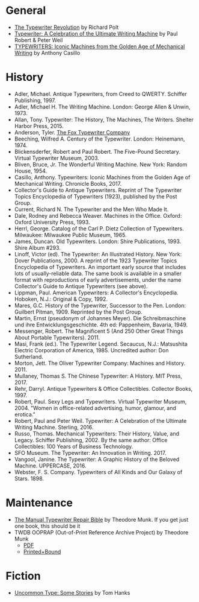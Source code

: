 <!-- TITLE: Books -->
<!-- SUBTITLE: Recommended Typewriter Books -->

# General
* [The Typewriter Revolution](http://www.typewriterrevolution.com) by Richard Polt
* [Typewriter: A Celebration of the Ultimate Writing Machine](http://amzn.com/1454920785) by Paul Robert & Peter Weil
* [TYPEWRITERS: Iconic Machines from the Golden Age of Mechanical Writing](http://amzn.com/1452154880) by Anthony Casillo

# History
* Adler, Michael. Antique Typewriters, from Creed to QWERTY. Schiffer Publishing, 1997. 
* Adler, Michael H. The Writing Machine. London: George Allen & Unwin, 1973. 
* Allan, Tony. Typewriter: The History, The Machines, The Writers. Shelter Harbor Press, 2015. 
* Anderson, Tyler. [The Fox Typewriter Company](http://www.lulu.com/shop/search.ep?contributorId=1464984)
* Beeching, Wilfred A. Century of the Typewriter. London: Heinemann, 1974. 
* Blickensderfer, Robert and Paul Robert. The Five-Pound Secretary. Virtual Typewriter Museum, 2003. 
* Bliven, Bruce, Jr. The Wonderful Writing Machine. New York: Random House, 1954. 
* Casillo, Anthony. Typewriters: Iconic Machines from the Golden Age of Mechanical Writing. Chronicle Books, 2017. 
* Collector's Guide to Antique Typewriters. Reprint of The Typewriter Topics Encyclopedia of Typewriters (1923), published by the Post Group. 
* Current, Richard N. The Typewriter and the Men Who Made It. 
* Dale, Rodney and Rebecca Weaver. Machines in the Office. Oxford: Oxford University Press, 1993. 
* Herrl, George. Catalog of the Carl P. Dietz Collection of Typewriters. Milwaukee: Milwaukee Public Museum, 1965. 
* James, Duncan. Old Typewriters. London: Shire Publications, 1993. Shire Album #293. 
* Linoff, Victor (ed). The Typewriter: An Illustrated History. New York: Dover Publications, 2000. A reprint of the 1923 Typewriter Topics Encyclopedia of Typewriters. An important early source that includes lots of usually-reliable data. The same book is available in a smaller format with reproductions of early advertisements, under the name Collector's Guide to Antique Typewriters (see above).
* Lippman, Paul. American Typewriters: A Collector's Encyclopedia. Hoboken, N.J.: Original & Copy, 1992. 
* Mares, G.C. History of the Typewriter, Successor to the Pen. London: Guilbert Pitman, 1909. Reprinted by the Post Group. 
* Martin, Ernst (pseudonym of Johannes Meyer). Die Schreibmaschine und ihre Entwicklungsgeschichte. 4th ed: Pappenheim, Bavaria, 1949. 
* Messenger, Robert. The Magnificent 5 (And 250 Other Great Things About Portable Typewriters). 2011. 
* Masi, Frank (ed.). The Typewriter Legend. Secaucus, N.J.: Matsushita Electric Corporation of America, 1985. Uncredited author: Don Sutherland. 
* Morton, Jett. The Oliver Typewriter Company: Machines and History. 2011. 
* Mullaney, Thomas S. The Chinese Typewriter: A History. MIT Press, 2017.  
* Rehr, Darryl. Antique Typewriters & Office Collectibles. Collector Books, 1997. 
* Robert, Paul. Sexy Legs and Typewriters. Virtual Typewriter Museum, 2004. "Women in office-related advertising, humor, glamour, and erotica." 
* Robert, Paul and Peter Weil. Typewriter: A Celebration of the Ultimate Writing Machine. Sterling, 2016. 
* Russo, Thomas. Mechanical Typewriters: Their History, Value, and Legacy. Schiffer Publishing, 2002.  By the same author: Office Collectibles: 100 Years of Business Technology. 
* SFO Museum. The Typewriter: An Innovation in Writing.  2017.
* Vangool, Janine. The Typewriter: A Graphic History of the Beloved Machine. UPPERCASE, 2016. 
* Webster, F. S. Company. Typewriters of All Kinds and Our Galaxy of Stars.  1898.

# Maintenance
* [The Manual Typewriter Repair Bible](https://www.thebookpatch.com/BookStore/the-manual-typewriter-repair-bible/2766c1d9-4c9f-41f0-ab4a-d02a4ba74fe0) by Theodore Munk. If you get just one book, this should be it
* TWDB OOPRAP (Out-of-Print Reference Archive Project) by Theodore Munk
  * [PDF](https://sellfy.com/twdb)
  * [Printed+Bound](https://www.thebookpatch.com/BookStoreResults?search=Theodore+Munk&ddl=authors)

# Fiction
* [Uncommon Type: Some Stories](http://amzn.com/1101946156) by Tom Hanks